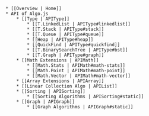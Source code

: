 <!--	* [[Readme of Algo.js|Home]]
		* [[File | Home#file-structure]]
		* [[Filename | Home#initial-filename-and-its-meaning]]
		* [[Namespace | Home#filename-and-so-called-namespace]]
		* [[private and Public | Home#private-and-public-member]]
		* [[Instance and Static | Home#instance-and-static]]
		* [[var name | Home#variable-name]]
		* [[varStyle | Home#lower-and-upper]]
		* [[Error | Home#error-message]]
		* [[Unit Test | Home#unit-test]]
		* [[Code Coverage | Home#code-coverage]]
		* [[References | Home#references]] 
-->
    * [[Overview | Home]]
	* API of Algo.js
		* [[Type | APIType]]
			* [[T.LinkedList | APIType#linkedlist]]
			* [[T.Stack | APIType#stack]]
			* [[T.Queue | APIType#queue]]
			* [[Heap | APIType#heap]]
			* [[QuickFind | APIType#quickfind]]
			* [[T.BinarySearchTree | APIType#bst]]
			* [[T.Graph | APIType#graph]]
		* [[Math Extensions | APIMath]]
			* [[Math.Stats | APIMath#math-stats]]
			* [[Math.Point | APIMath#math-point]]
			* [[Math.Vector | APIMath#math-vector]]
		* [[Array Extensions | APIArray]]
		* [[Linear Collection Algo | APIList]]
		* [[Sorting | APISorting]]
			* [[Sorting Algorithms | APISorting#static]]
		* [[Graph | APIGraph]]
			* [[Graph Algorithms | APIGraph#static]]
